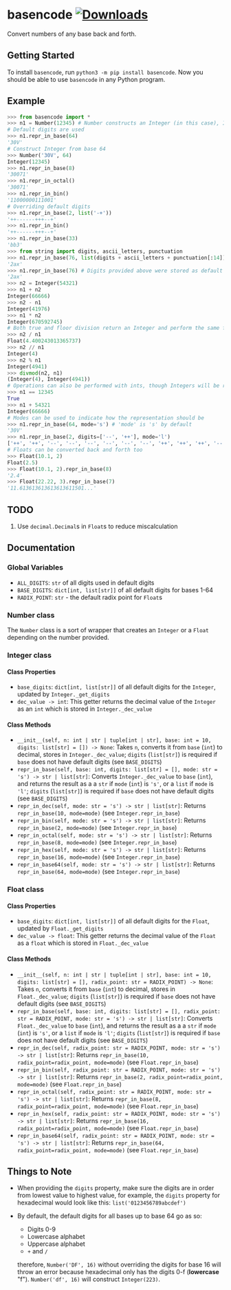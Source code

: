 # basencode [![Downloads](https://static.pepy.tech/personalized-badge/basencode?period=total&units=international_system&left_color=grey&right_color=blue&left_text=Total%20downloads)](https://pepy.tech/project/basencode)

Convert numbers of any base back and forth.

## Getting Started

To install `basencode`, run `python3 -m pip install basencode`. Now you should be able to use `basencode` in any Python program.

## Example

```py
>>> from basencode import *
>>> n1 = Number(12345) # Number constructs an Integer (in this case), Integer can be called too
# Default digits are used
>>> n1.repr_in_base(64)
'30V'
# Construct Integer from base 64
>>> Number('30V', 64)
Integer(12345)
>>> n1.repr_in_base(8)
'30071'
>>> n1.repr_in_octal()
'30071'
>>> n1.repr_in_bin()
'11000000111001'
# Overriding default digits
>>> n1.repr_in_base(2, list('-+'))
'++------+++--+'
>>> n1.repr_in_bin()
'++------+++--+'
>>> n1.repr_in_base(33)
'bb3'
>>> from string import digits, ascii_letters, punctuation
>>> n1.repr_in_base(76, list(digits + ascii_letters + punctuation[:14]))
'2ax'
>>> n1.repr_in_base(76) # Digits provided above were stored as default digits for base 76
'2ax'
>>> n2 = Integer(54321)
>>> n1 + n2
Integer(66666)
>>> n2 - n1
Integer(41976)
>>> n1 * n2
Integer(670592745)
# Both true and floor division return an Integer and perform the same functionality (as of now)
>>> n2 / n1
Float(4.400243013365737)
>>> n2 // n1
Integer(4)
>>> n2 % n1
Integer(4941)
>>> divmod(n2, n1)
(Integer(4), Integer(4941))
# Operations can also be performed with ints, though Integers will be returned
>>> n1 == 12345
True
>>> n1 + 54321
Integer(66666)
# Modes can be used to indicate how the representation should be
>>> n1.repr_in_base(64, mode='s') # 'mode' is 's' by default
'30V'
>>> n1.repr_in_base(2, digits=['--', '++'], mode='l')
['++', '++', '--', '--', '--', '--', '--', '--', '++', '++', '++', '--', '--', '++']
# Floats can be converted back and forth too
>>> Float(10.1, 2)
Float(2.5)
>>> Float(10.1, 2).repr_in_base(8)
'2.4'
>>> Float(22.22, 3).repr_in_base(7)
'11.613613613613613611501...'
```

## TODO

1. Use `decimal.Decimal`s in `Float`s to reduce miscalculation

## Documentation

### Global Variables

- `ALL_DIGITS`: `str` of all digits used in default digits
- `BASE_DIGITS`: `dict[int, list[str]]` of all default digits for bases 1-64
- `RADIX_POINT`: `str` - the default radix point for `Float`s

### Number class

The `Number` class is a sort of wrapper that creates an `Integer` or a `Float`
depending on the number provided.

### Integer class

#### Class Properties

- `base_digits`: `dict[int, list[str]]` of all default digits for the `Integer`, updated by `Integer._get_digits`
- `dec_value -> int`: This getter returns the decimal value of the `Integer` as an `int` which is stored in `Integer._dec_value`

#### Class Methods

- `__init__(self, n: int | str | tuple[int | str], base: int = 10, digits: list[str] = []) -> None`: Takes `n`, converts it from `base` (`int`) to decimal, stores in `Integer._dec_value`; `digits` (`list[str]`) is required if `base` does not have default digits (see `BASE_DIGITS`)
- `repr_in_base(self, base: int, digits: list[str] = [], mode: str = 's') -> str | list[str]`: Converts `Integer._dec_value` to `base` (`int`), and returns the result as a a `str` if `mode` (`int`) is `'s'`, or a `list` if `mode` is `'l'`; `digits` (`list[str]`) is required if `base` does not have default digits (see `BASE_DIGITS`)
- `repr_in_dec(self, mode: str = 's') -> str | list[str]`: Returns `repr_in_base(10, mode=mode)` (see `Integer.repr_in_base`)
- `repr_in_bin(self, mode: str = 's') -> str | list[str]`: Returns `repr_in_base(2, mode=mode)` (see `Integer.repr_in_base`)
- `repr_in_octal(self, mode: str = 's') -> str | list[str]`: Returns `repr_in_base(8, mode=mode)` (see `Integer.repr_in_base`)
- `repr_in_hex(self, mode: str = 's') -> str | list[str]`: Returns `repr_in_base(16, mode=mode)` (see `Integer.repr_in_base`)
- `repr_in_base64(self, mode: str = 's') -> str | list[str]`: Returns `repr_in_base(64, mode=mode)` (see `Integer.repr_in_base`)

### Float class

#### Class Properties

- `base_digits`: `dict[int, list[str]]` of all default digits for the `Float`, updated by `Float._get_digits`
- `dec_value -> float`: This getter returns the decimal value of the `Float` as a `float` which is stored in `Float._dec_value`

#### Class Methods

- `__init__(self, n: int | str | tuple[int | str], base: int = 10, digits: list[str] = [], radix_point: str = RADIX_POINT) -> None`: Takes `n`, converts it from `base` (`int`) to decimal, stores in `Float._dec_value`; `digits` (`list[str]`) is required if `base` does not have default digits (see `BASE_DIGITS`)
- `repr_in_base(self, base: int, digits: list[str] = [], radix_point: str = RADIX_POINT, mode: str = 's') -> str | list[str]`: Converts `Float._dec_value` to `base` (`int`), and returns the result as a a `str` if `mode` (`int`) is `'s'`, or a `list` if `mode` is `'l'`; `digits` (`list[str]`) is required if `base` does not have default digits (see `BASE_DIGITS`)
- `repr_in_dec(self, radix_point: str = RADIX_POINT, mode: str = 's') -> str | list[str]`: Returns `repr_in_base(10, radix_point=radix_point, mode=mode)` (see `Float.repr_in_base`)
- `repr_in_bin(self, radix_point: str = RADIX_POINT, mode: str = 's') -> str | list[str]`: Returns `repr_in_base(2, radix_point=radix_point, mode=mode)` (see `Float.repr_in_base`)
- `repr_in_octal(self, radix_point: str = RADIX_POINT, mode: str = 's') -> str | list[str]`: Returns `repr_in_base(8, radix_point=radix_point, mode=mode)` (see `Float.repr_in_base`)
- `repr_in_hex(self, radix_point: str = RADIX_POINT, mode: str = 's') -> str | list[str]`: Returns `repr_in_base(16, radix_point=radix_point, mode=mode)` (see `Float.repr_in_base`)
- `repr_in_base64(self, radix_point: str = RADIX_POINT, mode: str = 's') -> str | list[str]`: Returns `repr_in_base(64, radix_point=radix_point, mode=mode)` (see `Float.repr_in_base`)

## Things to Note

- When providing the `digits` property, make sure the digits are in order from lowest value to highest value, for example, the `digits` property for hexadecimal would look like this: `list('0123456789abcdef')`
- By default, the default digits for all bases up to base 64 go as so:

  - Digits 0-9
  - Lowercase alphabet
  - Uppercase alphabet
  - `+` and `/`

  therefore, `Number('DF', 16)` without overriding the digits for base 16 will throw an error because hexadecimal only has the digits 0-f (**lowercase** "f"). `Number('df', 16)` will construct `Integer(223)`.
